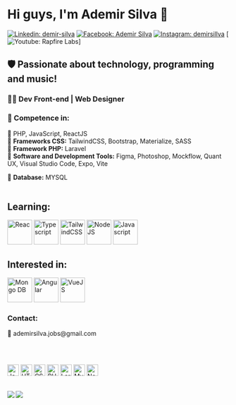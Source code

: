 <h1>Hi guys, I'm Ademir Silva 🚀</h1>

[![Linkedin: demir-silva](https://img.shields.io/badge/-Linkedin-informational?style=flat&logo=Linkedin&logoColor=white&link=https://www.linkedin.com/in/demirsillva/)](https://www.linkedin.com/in/demirsillva/)
[![Facebook: Ademir Silva](https://img.shields.io/badge/-Facebook-blue?style=flat&logo=Facebook&logoColor=white&link=https://www.facebook.com/demirsillva)](https://www.facebook.com/demirsillva)
[![Instagram: demirsillva](https://img.shields.io/badge/-Instagram-blueviolet?style=flat&logo=Instagram&logoColor=white&link=https://www.instagram.com/demirsillva/)](https://www.instagram.com/demirsillva/)
[![Youtube: Rapfire Labs](https://img.shields.io/badge/-Youtube-red?style=flat&logo=Youtube&logoColor=white&link=https://www.youtube.com/@rapfirelabs)]


<h2> 🛡️ Passionate about technology, programming and music!</h2>


<h3>👩‍💻<b> Dev Front-end | Web Designer</b></h3>

<h3>🤯<b> Competence in:</b></h3>

🔹 PHP, JavaScript, ReactJS<br/>
🔹 <b>Frameworks CSS:</b> TailwindCSS, Bootstrap, Materialize, SASS<br/>
🔹 <b>Framework PHP:</b> Laravel<br/>
🔹 <b>Software and Development Tools:</b> Figma, Photoshop, Mockflow, Quant UX, Visual Studio Code, Expo, Vite<br/>

🎲 <b>Database:</b> MYSQL
<br/><br/>

<h2><b>Learning:</b></h2>
<div>
    <img src="[https://cdn.icon-icons.com/icons2/2107/PNG/512/file_type_typescript_official_icon_130107.png](https://icon-icons.com/icon/react-original-logo/146374)" width="56px" alt="Reac" title="React">
    <img src="https://cdn.icon-icons.com/icons2/2107/PNG/512/file_type_typescript_official_icon_130107.png" width="56px" alt="Typescript" title="Typescript">
    <img src="[https://cdn.icon-icons.com/icons2/2107/PNG/512/file_type_sass_icon_130182.png](https://icon-icons.com/icon/tailwindcss-logo/167923)" width="56px" alt="TailwindCSS" title="TailwindCSS">
    <img src="https://cdn.icon-icons.com/icons2/2107/PNG/512/file_type_node_icon_130301.png" width="56px" alt="NodeJS" title="NodeJS">
    <img src="https://cdn.icon-icons.com/icons2/2107/PNG/512/file_type_js_official_icon_130509.png" width="56px" alt="Javascript" title="Javascript"/>
</div>

<h2><b>Interested in:</b></h2>
<div>

<img src="https://cdn.icon-icons.com/icons2/2107/PNG/512/file_type_mongo_icon_130383.png" width="56px" alt="Mongo DB" title="Mongo DB">
<img src="https://cdn.icon-icons.com/icons2/2107/PNG/512/file_type_angular_icon_130754.png" width="56px" alt="Angular" title="Angular">
<img src="https://cdn.icon-icons.com/icons2/2107/PNG/512/file_type_vue_icon_130078.png" width="56px" alt="VueJS" title="VueJS">
<br/>
</div>

<h3><b>Contact:</b></h3>
📩 ademirsilva.jobs@gmail.com

<br/><br/>

<div>
  <img src="https://cdn.icon-icons.com/icons2/2107/PNG/512/file_type_js_official_icon_130509.png" width="26px" alt="Javascript" title="Javascript"/>
  <img src="https://cdn.icon-icons.com/icons2/2107/PNG/512/file_type_html_icon_130541.png" width="26px" alt="HTML" title="HTML"/>
  
  <img src="https://cdn.icon-icons.com/icons2/2107/PNG/512/file_type_css_icon_130661.png" width="26px" alt="CSS" title="CSS"/>
  
  <img src="https://cdn.icon-icons.com/icons2/2108/PNG/512/php_icon_130857.png" width="26px" alt="PHP" title="PHP"/>
  
  <img src="https://cdn.icon-icons.com/icons2/2415/PNG/512/laravel_plain_logo_icon_146438.png" width="26px" alt="Laravel" title="Laravel"/>
  
  <img src="https://cdn.icon-icons.com/icons2/1381/PNG/512/mysqlworkbench_93532.png" width="26px" alt="MySQL" title="MySQL"/>
  
  <img src="https://cdn.icon-icons.com/icons2/2107/PNG/512/file_type_node_icon_130301.png" width="26px" alt="Node" title="Node">
</div>
<br/>

<img align="left" src="https://github-readme-stats.vercel.app/api?username=demirsillva&show_icons=true&theme=radical"/><img align="left" src="https://github-readme-stats.vercel.app/api/top-langs/?username=demirsillva&theme=radical" />


<!--
**Ademir-Silva/Ademir-Silva** is a ✨ _special_ ✨ repository because its `README.md` (this file) appears on your GitHub profile.
